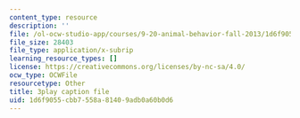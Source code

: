 ```yaml
---
content_type: resource
description: ''
file: /ol-ocw-studio-app/courses/9-20-animal-behavior-fall-2013/1d6f9055cbb7558a81409adb0a60b0d6_472235.vtt
file_size: 28403
file_type: application/x-subrip
learning_resource_types: []
license: https://creativecommons.org/licenses/by-nc-sa/4.0/
ocw_type: OCWFile
resourcetype: Other
title: 3play caption file
uid: 1d6f9055-cbb7-558a-8140-9adb0a60b0d6
---
```

